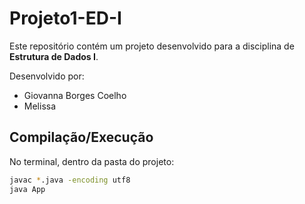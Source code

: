 # Projeto1-ED-I

Este repositório contém um projeto desenvolvido para a disciplina de **Estrutura de Dados I**.

Desenvolvido por:
- Giovanna Borges Coelho
- Melissa

## Compilação/Execução

No terminal, dentro da pasta do projeto:

```bash
javac *.java -encoding utf8
java App